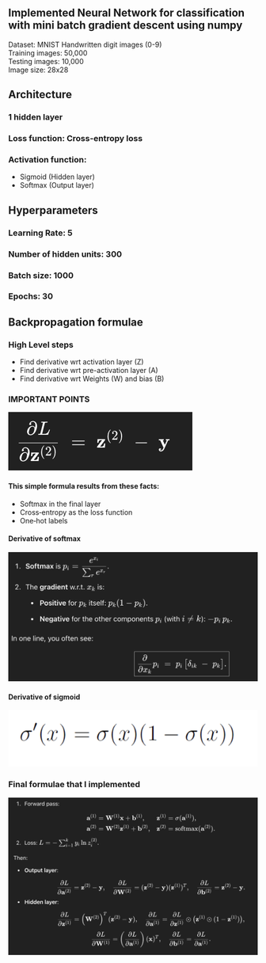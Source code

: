 ## Implemented Neural Network for classification with mini batch gradient descent using numpy<br>
Dataset: MNIST Handwritten digit images (0-9) <br>
Training images: 50,000 <br>
Testing images: 10,000 <br>
Image size: 28x28 <br>

## Architecture
### 1 hidden layer
### Loss function: Cross-entropy loss
### Activation function:
- Sigmoid (Hidden layer)
- Softmax (Output layer)
## Hyperparameters
### Learning Rate: 5
### Number of hidden units: 300
### Batch size: 1000
### Epochs: 30
## Backpropagation formulae
### High Level steps
- Find derivative wrt activation layer (Z)
- Find derivative wrt pre-activation layer (A)
- Find derivative wrt Weights (W) and bias (B)
### IMPORTANT POINTS
![alt text](image-1.png)
#### This simple formula results from these facts:
- Softmax in the final layer
- Cross‐entropy as the loss function
- One‐hot labels 
#### Derivative of softmax
![alt text](image-3.png)
#### Derivative of sigmoid
![alt text](image-2.png)
### Final formulae that I implemented
![alt text](image.png)